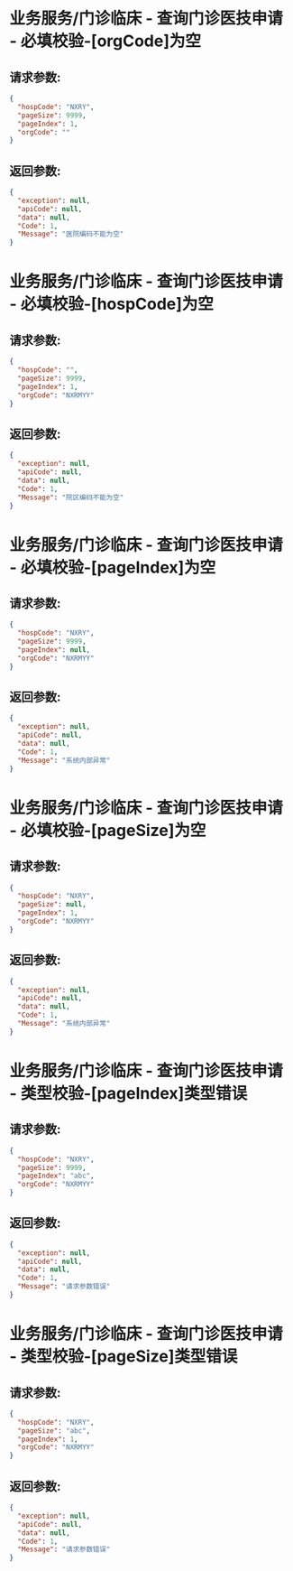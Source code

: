 
# 业务服务/门诊临床 - 查询门诊医技申请 - 必填校验-[orgCode]为空
## 请求参数:
``` json
{
  "hospCode": "NXRY",
  "pageSize": 9999,
  "pageIndex": 1,
  "orgCode": ""
}
```
## 返回参数:
``` json
{
  "exception": null,
  "apiCode": null,
  "data": null,
  "Code": 1,
  "Message": "医院编码不能为空"
}
```
# 业务服务/门诊临床 - 查询门诊医技申请 - 必填校验-[hospCode]为空
## 请求参数:
``` json
{
  "hospCode": "",
  "pageSize": 9999,
  "pageIndex": 1,
  "orgCode": "NXRMYY"
}
```
## 返回参数:
``` json
{
  "exception": null,
  "apiCode": null,
  "data": null,
  "Code": 1,
  "Message": "院区编码不能为空"
}
```
# 业务服务/门诊临床 - 查询门诊医技申请 - 必填校验-[pageIndex]为空
## 请求参数:
``` json
{
  "hospCode": "NXRY",
  "pageSize": 9999,
  "pageIndex": null,
  "orgCode": "NXRMYY"
}
```
## 返回参数:
``` json
{
  "exception": null,
  "apiCode": null,
  "data": null,
  "Code": 1,
  "Message": "系统内部异常"
}
```
# 业务服务/门诊临床 - 查询门诊医技申请 - 必填校验-[pageSize]为空
## 请求参数:
``` json
{
  "hospCode": "NXRY",
  "pageSize": null,
  "pageIndex": 1,
  "orgCode": "NXRMYY"
}
```
## 返回参数:
``` json
{
  "exception": null,
  "apiCode": null,
  "data": null,
  "Code": 1,
  "Message": "系统内部异常"
}
```
# 业务服务/门诊临床 - 查询门诊医技申请 - 类型校验-[pageIndex]类型错误
## 请求参数:
``` json
{
  "hospCode": "NXRY",
  "pageSize": 9999,
  "pageIndex": "abc",
  "orgCode": "NXRMYY"
}
```
## 返回参数:
``` json
{
  "exception": null,
  "apiCode": null,
  "data": null,
  "Code": 1,
  "Message": "请求参数错误"
}
```
# 业务服务/门诊临床 - 查询门诊医技申请 - 类型校验-[pageSize]类型错误
## 请求参数:
``` json
{
  "hospCode": "NXRY",
  "pageSize": "abc",
  "pageIndex": 1,
  "orgCode": "NXRMYY"
}
```
## 返回参数:
``` json
{
  "exception": null,
  "apiCode": null,
  "data": null,
  "Code": 1,
  "Message": "请求参数错误"
}
```